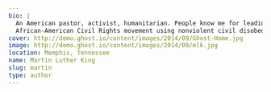 ```yaml
---
bio: | 
  An American pastor, activist, humanitarian. People know me for leading the
  African-American Civil Rights movement using nonviolent civil disobedience.
cover: http://demo.ghost.io/content/images/2014/09/Ghost-Home.jpg
image: http://demo.ghost.io/content/images/2014/09/mlk.jpg
location: Memphis, Tennessee
name: Martin Luther King
slug: martin
type: author
---
```

